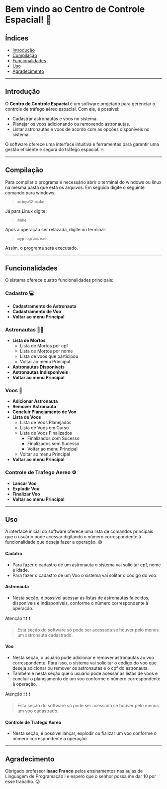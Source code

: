 # Bem vindo ao Centro de Controle Espacial! :rocket:

## Índices
- [Introdução](#introdução)
- [Compilação](#compilação)
- [Funcionalidades](#funcionalidades)
- [Uso](#uso)
- [Agradecimento](#agradecimento)

---

## Introdução
O **Centro de Controle Espacial** é um software projetado para gerenciar o controle de tráfego aéreo espacial. Com ele, é possível:

- Cadastrar astronautas e voos no sistema.
- Planejar os voos adicionando ou removendo astronautas.
- Listar astronautas e voos de acordo com as opções disponíveis no sistema.

O software oferece uma interface intuitiva e ferramentas para garantir uma gestão eficiente e segura do tráfego espacial. :fire:

---
## Compilação

Para compilar o programa é necessário abrir o terminal do windows ou linux na mesma pasta que está os arquivos. Em seguido digite o seguinte comando para windows:

> ``mingw32-make``

Já para Linux digite:

> ``make``

Após a operação ser relazada, digite no terminal:

> ``myprogram.exe`` 

Assim, o programa será executado.

---

## Funcionalidades

O sistema oferece quatro funcionalidades principais:

### Cadastro :computer:
- **Cadastramento de Astronauta**
- **Cadastramento de Voo**
- **Voltar ao menu Principal**

### Astronautas :astronaut:
 - **Lista de Mortos**
    - Lista de Mortos por cpf
    - Lista de Mortos por nome
    - Lista de voos que participou
    - Voltar ao menu Principal
- **Astronautas Disponiveis**
- **Astronautas Indisponiveis**
- **Voltar ao menu Principal**

### Voos :dash:
- **Adicionar Astronauta**
- **Remover Astronauta**
- **Concluir Planejamento de Voo**
- **Lista de Voos**
    - Lista de Voos Planejados
    - Lista de Voos em Curso
    - Lista de Voos Finalizados
        - Finalizados com Sucesso
        - Finalizados sem Sucesso
        - Voltar ao menu Principal
    - Voltar ao menu Principal
- **Voltar ao menu Principal**

### Controle de Trafego Aereo :gear:
- **Lancar Voo**
- **Explodir Voo**
- **Finalizar Voo**
- **Voltar ao menu Principal**

---

## Uso 

A interface inicial do software oferece uma lista de comandos principais que o usuário pode acessar digitando o número correspondente à funcionalidade que deseja fazer a operação. :smile: 

#### Cadatro

- Para fazer o cadastro de um astronauta o sistema vai solicitar cpf, nome e idade.
- Para fazer o cadastro de um Voo o sistema vai solitar o código do voo.

#### Astronauta

- Nesta seção, é possível acessar as listas de astronautas falecidos, disponíveis e indisponíveis, conforme o número correspondente à operação.

Atenção :exclamation: :exclamation: :exclamation:
> Esta seção do software só pode ser acessada se houver pelo menos um astronauta cadastrado.

#### Voo

- Nesta seção, o usuário pode adicionar e remover astronautas ao voo correspondente. Para isso, o sistema vai solicitar o código do voo que deseja adicionar ou remover os astronautas e o cpf do astronauta.
- Também é nesta seção que o usuário pode acessar as listas de voos e concluir o planejamento de um voo conforme o número correspondente à operação.

Atenção :exclamation: :exclamation: :exclamation:
> Esta seção do software só pode ser acessada se houver pelo menos um voo cadastrado.

#### Controle de Trafego Aereo

- Nesta seção, é possível lançar, explodir ou fializar um voo conforme o número correspondente a operação.

---

## Agradecimento
Obrigado professor **Isaac Franco** pelos ensinamentos nas aulas de Linguagem de Programação I e espero que o senhor possa me dar 10 por esse trabalho. :stuck_out_tongue_winking_eye:

